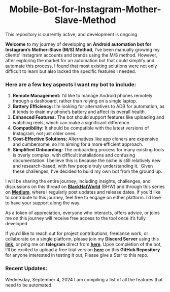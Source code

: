 <h1 align="center">Mobile-Bot-for-Instagram-Mother-Slave-Method</h1>

This repository is currently active, and development is ongoing

**Welcome** to my journey of developing an **Android automation bot for Instagram’s Mother-Slave (M/S) Method**, I’ve been manually growing my clients’ Instagram accounts and brands using the M/S method. However, after exploring the market for an automation bot that could simplify and automate this process, I found that most existing solutions were not only difficult to learn but also lacked the specific features I needed.

### Here are a few key aspects I want my bot to include:

1. **Remote Management:** I’d like to manage Android phones remotely through a dashboard, rather than relying on a single laptop.
2. **Battery Efficiency:** I’m looking for alternatives to ADB for automation, as it tends to drain my phone’s battery and affect its overall health.
3. **Enhanced Features:** The bot should support features like uploading and watching reels, which can make a significant difference.
4. **Compatibility:** It should be compatible with the latest versions of Instagram, not just older ones.
5. **Cost-Effective Solutions:** Alternatives like app cloners are expensive and cumbersome, so I’m aiming for a more efficient approach.
6. **Simplified Onboarding:** The onboarding process for many existing tools is overly complex, with difficult installations and confusing documentation. I believe this is because the niche is still relatively new and research-based, with few people truly understanding it.  Given these challenges, I’ve decided to build my own bot from the ground up.

I will be sharing the entire journey, including insights, challenges, and discussions on this thread on **[BlackHatWorld](https://www.blackhatworld.com/seo/android-mobile-bot-for-instagrams-mother-slave-method.1634482/)** (BHW) and through this series on **[Medium](https://medium.com/@appilot/mother-slave-methodandroid-bot-for-instagrams-mother-slave-method-9a7546cc8277)**, where I regularly post updates and release dates. If you’d like to contribute to this journey, feel free to engage on either platform. I’d love to have your support along the way.

As a token of appreciation, everyone who interacts, offers advice, or joins me on this journey will receive free access to the tool once it’s fully developed


If you’d like to reach out for project contributions, freelance work, or collaborate on a single platform, please join my **Discord Server** using this **[link](https://discord.gg/5b4Xu6Z8)**, or ping me on **telegram** direct from **[here](https://t.me/zeeshanahmad4)**. Upon completion of the bot, I’ll be excited to upload a free trial version **[here](https://github.com/Appilot-dev/Mobile-Bot-for-Instagram-Mother-Slave-Method)** on this **GitHub Repository** for anyone interested in testing it out, Please give a Star to this repo.

### Recent Updates:
Wednesday, September 4, 2024 I am compiling a list of all the features that need to be automated.
